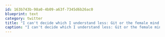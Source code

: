 ```yaml
---
id: 163b743b-98a0-4b09-a63f-7345d6b26ac0
blueprint: text
category: twitter
title: "I can't decide which I understand less: Git or the female mind."
caption: "I can't decide which I understand less: Git or the female mind."
---
```

